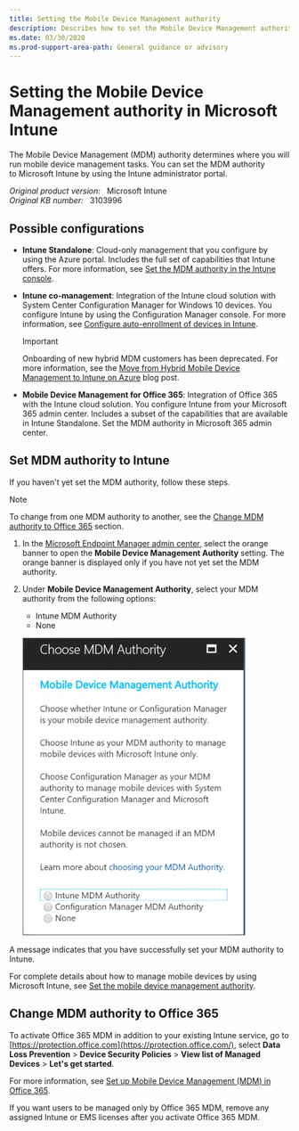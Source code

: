```yaml
---
title: Setting the Mobile Device Management authority
description: Describes how to set the Mobile Device Management authority in Microsoft Intune.
ms.date: 03/30/2020
ms.prod-support-area-path: General guidance or advisory
---
```

# Setting the Mobile Device Management authority in Microsoft Intune

The Mobile Device Management (MDM) authority determines where you will run mobile device management tasks. You can set the MDM authority to Microsoft Intune by using the Intune administrator portal.

_Original product version:_ &nbsp; Microsoft Intune  
_Original KB number:_ &nbsp; 3103996

## Possible configurations

- **Intune Standalone**: Cloud-only management that you configure by using the Azure portal. Includes the full set of capabilities that Intune offers. For more information, see [Set the MDM authority in the Intune console](/mem/intune/fundamentals/mdm-authority-set#set-mdm-authority-to-intune).
- **Intune co-management**: Integration of the Intune cloud solution with System Center Configuration Manager for Windows 10 devices. You configure Intune by using the Configuration Manager console. For more information, see [Configure auto-enrollment of devices in Intune](/configmgr/comanage/tutorial-co-manage-clients#configure-auto-enrollment-of-devices-to-intune).

  > [!IMPORTANT]
  > Onboarding of new hybrid MDM customers has been deprecated. For more information, see the [Move from Hybrid Mobile Device Management to Intune on Azure](https://techcommunity.microsoft.com/t5/Intune-Customer-Success/Move-from-Hybrid-Mobile-Device-Management-to-Intune-on-Azure/ba-p/280150) blog post.

- **Mobile Device Management for Office 365**: Integration of Office 365 with the Intune cloud solution. You configure Intune from your Microsoft 365 admin center. Includes a subset of the capabilities that are available in Intune Standalone. Set the MDM authority in Microsoft 365 admin center.

## Set MDM authority to Intune

If you haven't yet set the MDM authority, follow these steps.

> [!NOTE]
> To change from one MDM authority to another, see the [Change MDM authority to Office 365](#change-mdm-authority-to-office-365) section.

1. In the [Microsoft Endpoint Manager admin center](https://go.microsoft.com/fwlink/?linkid=2109431), select the orange banner to open the **Mobile Device Management Authority** setting. The orange banner is displayed only if you have not yet set the MDM authority.
2. Under **Mobile Device Management Authority**, select your MDM authority from the following options:

   - Intune MDM Authority
   - None

   ![Choose MDM authority option](./media/set-mdm-authority/4517068_en_1.png)

A message indicates that you have successfully set your MDM authority to Intune.

For complete details about how to manage mobile devices by using Microsoft Intune, see [Set the mobile device management authority](/mem/intune/fundamentals/mdm-authority-set).

## Change MDM authority to Office 365

To activate Office 365 MDM in addition to your existing Intune service, go to [https://protection.office.com](https://protection.office.com/), select **Data Loss Prevention** > **Device Security Policies** > **View list of Managed Devices** > **Let's get started**.

For more information, see [Set up Mobile Device Management (MDM) in Office 365](https://support.office.com/article/Set-up-Mobile-Device-Management-MDM-in-Office-365-dd892318-bc44-4eb1-af00-9db5430be3cd).

If you want users to be managed only by Office 365 MDM, remove any assigned Intune or EMS licenses after you activate Office 365 MDM.
